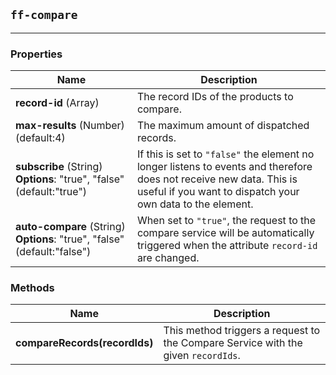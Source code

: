 ## `ff-compare`
___
### Properties
| Name | Description |
| ---- | ----------- |
| **record-id** (Array) | The record IDs of the products to compare. |
| **max-results** (Number) (default:4) | The maximum amount of dispatched records. |
| **subscribe** (String) **Options**: "true", "false" (default:"true") | If this is set to `"false"` the element no longer listens to events and therefore does not receive new data. This is useful if you want to dispatch your own data to the element. |
| **auto-compare** (String) **Options**: "true", "false" (default:"false") | When set to `"true"`, the request to the compare service will be automatically triggered when the attribute `record-id` are changed. |

### Methods
| Name | Description |
| ---- | ----------- |
| **compareRecords(recordIds)** | This method triggers a request to the Compare Service with the given `recordIds`. |